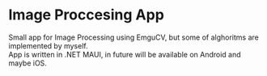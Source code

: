 # Image Proccesing App
Small app for Image Processing using EmguCV, but some of alghoritms are implemented by myself. <br/>
App is written in .NET MAUI, in future will be available on Android and maybe iOS.
